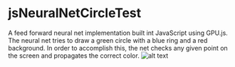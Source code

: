 # jsNeuralNetCircleTest
A feed forward neural net implementation built int JavaScript using GPU.js. The neural net tries to draw a green circle with a blue ring and a red background. In order to accomplish this, the net checks any given point on the screen and propagates the correct color. 
![alt text]()
